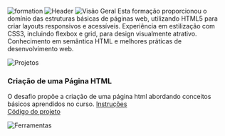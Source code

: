 ![formation](https://github.com/user-attachments/assets/a7a96900-89cf-4c7a-a8ee-6883750014e2)
![Header](https://github.com/user-attachments/assets/c57f7bb4-5d9f-4cab-bf23-28d99e4b4fc2)
![Visão Geral](https://github.com/user-attachments/assets/2fd6bc15-6a1f-4a78-8950-e72f5f104406)
Esta formação proporcionou o domínio das estruturas básicas de páginas web, utilizando HTML5 para criar layouts responsivos e acessíveis. Experiência em estilização com CSS3, incluindo flexbox e grid, para design visualmente atrativo. Conhecimento em semântica HTML e melhores práticas de desenvolvimento web. 
<br>

![Projetos](https://github.com/user-attachments/assets/4519e46a-29b4-4c3f-885d-bce37ddf08cf)
### Criação de uma Página HTML
O desafio propõe a criação de uma página html abordando conceitos básicos aprendidos no curso.
[Instruções](https://github.com/Thamine-S/DIO-Formation-HTML-Web-Developer/blob/main/Instruções.md) <br>
[Código do projeto](https://github.com/Thamine-S/DIO-Formation-HTML-Web-Developer/blob/main/desafio.html)
<br>

![Ferramentas](https://github.com/user-attachments/assets/d9730b7f-1000-499b-8cdd-aa936d840d1b)
